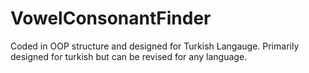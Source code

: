 # VowelConsonantFinder
Coded in OOP structure and designed for Turkish Langauge.
Primarily designed for turkish but can be revised for any language.

